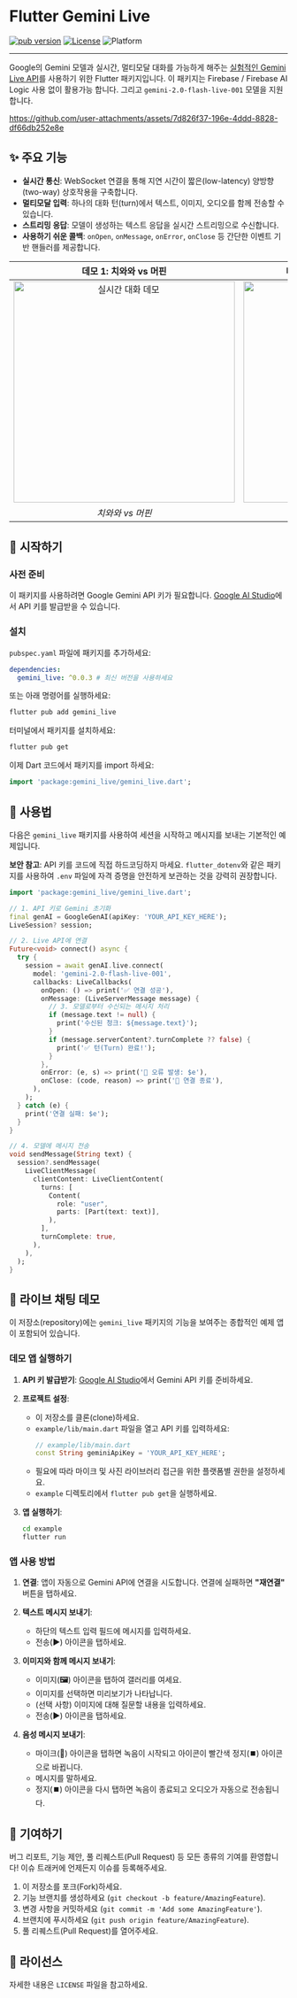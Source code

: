 # Flutter Gemini Live

[![pub version](https://img.shields.io/pub/v/gemini_live.svg)](https://pub.dev/packages/gemini_live)
[![License](https://img.shields.io/badge/License-BSD--3--Clause-blue.svg)](https://opensource.org/licenses/BSD-3-Clause)
![Platform](https://img.shields.io/badge/platform-flutter%20%7C%20android%20%7C%20ios%20%7C%20web%20%7C%20macos%20%7C%20windows%20%7C%20linux-blue)

---

Google의 Gemini 모델과 실시간, 멀티모달 대화를 가능하게 해주는 [실험적인 Gemini Live API](https://ai.google.dev/gemini-api/docs/live)를 사용하기 위한 Flutter 패키지입니다.
이 패키지는 Firebase / Firebase AI Logic 사용 없이 활용가능 합니다. 그리고 `gemini-2.0-flash-live-001` 모델을 지원합니다.

https://github.com/user-attachments/assets/7d826f37-196e-4ddd-8828-df66db252e8e

## ✨ 주요 기능

*   **실시간 통신**: WebSocket 연결을 통해 지연 시간이 짧은(low-latency) 양방향(two-way) 상호작용을 구축합니다.
*   **멀티모달 입력**: 하나의 대화 턴(turn)에서 텍스트, 이미지, 오디오를 함께 전송할 수 있습니다.
*   **스트리밍 응답**: 모델이 생성하는 텍스트 응답을 실시간 스트리밍으로 수신합니다.
*   **사용하기 쉬운 콜백**: `onOpen`, `onMessage`, `onError`, `onClose` 등 간단한 이벤트 기반 핸들러를 제공합니다.

| 데모 1: 치와와 vs 머핀 | 데모 2: 래브라두들 vs 프라이드 치킨 |
| :---: | :---: |
| <img src="https://github.com/JAICHANGPARK/flutter_gemini_live/blob/main/imgs/Screenshot_20250613_222333.png?raw=true" alt="실시간 대화 데모" width="400"/> | <img src="https://github.com/JAICHANGPARK/flutter_gemini_live/blob/main/imgs/Screenshot_20250613_222355.png?raw=true" alt="멀티모달 입력 데모" width="400"/> |
| *치와와 vs 머핀* | *래브라두들 vs 프라이드 치킨* |

## 🏁 시작하기

### 사전 준비

이 패키지를 사용하려면 Google Gemini API 키가 필요합니다. [Google AI Studio](https://aistudio.google.com/app/apikey)에서 API 키를 발급받을 수 있습니다.

### 설치

`pubspec.yaml` 파일에 패키지를 추가하세요:

```yaml
dependencies:
  gemini_live: ^0.0.3 # 최신 버전을 사용하세요
```

또는 아래 명령어를 실행하세요:

```bash
flutter pub add gemini_live
```

터미널에서 패키지를 설치하세요:

```bash
flutter pub get
```

이제 Dart 코드에서 패키지를 import 하세요:

```dart
import 'package:gemini_live/gemini_live.dart';
```

## 🚀 사용법

다음은 `gemini_live` 패키지를 사용하여 세션을 시작하고 메시지를 보내는 기본적인 예제입니다.

**보안 참고**: API 키를 코드에 직접 하드코딩하지 마세요. `flutter_dotenv`와 같은 패키지를 사용하여 `.env` 파일에 자격 증명을 안전하게 보관하는 것을 강력히 권장합니다.

```dart
import 'package:gemini_live/gemini_live.dart';

// 1. API 키로 Gemini 초기화
final genAI = GoogleGenAI(apiKey: 'YOUR_API_KEY_HERE');
LiveSession? session;

// 2. Live API에 연결
Future<void> connect() async {
  try {
    session = await genAI.live.connect(
      model: 'gemini-2.0-flash-live-001',
      callbacks: LiveCallbacks(
        onOpen: () => print('✅ 연결 성공'),
        onMessage: (LiveServerMessage message) {
          // 3. 모델로부터 수신되는 메시지 처리
          if (message.text != null) {
            print('수신된 청크: ${message.text}');
          }
          if (message.serverContent?.turnComplete ?? false) {
            print('✅ 턴(Turn) 완료!');
          }
        },
        onError: (e, s) => print('🚨 오류 발생: $e'),
        onClose: (code, reason) => print('🚪 연결 종료'),
      ),
    );
  } catch (e) {
    print('연결 실패: $e');
  }
}

// 4. 모델에 메시지 전송
void sendMessage(String text) {
  session?.sendMessage(
    LiveClientMessage(
      clientContent: LiveClientContent(
        turns: [
          Content(
            role: "user",
            parts: [Part(text: text)],
          ),
        ],
        turnComplete: true,
      ),
    ),
  );
}
```

## 💬 라이브 채팅 데모

이 저장소(repository)에는 `gemini_live` 패키지의 기능을 보여주는 종합적인 예제 앱이 포함되어 있습니다.

### 데모 앱 실행하기

1.  **API 키 발급받기**: [Google AI Studio](https://aistudio.google.com/app/apikey)에서 Gemini API 키를 준비하세요.

2.  **프로젝트 설정**:
    *   이 저장소를 클론(clone)하세요.
    *   `example/lib/main.dart` 파일을 열고 API 키를 입력하세요:
        ```dart
        // example/lib/main.dart
        const String geminiApiKey = 'YOUR_API_KEY_HERE';
        ```
    *   필요에 따라 마이크 및 사진 라이브러리 접근을 위한 플랫폼별 권한을 설정하세요.
    *   `example` 디렉토리에서 `flutter pub get`을 실행하세요.

3.  **앱 실행하기**:
    ```bash
    cd example
    flutter run
    ```

### 앱 사용 방법

1.  **연결**: 앱이 자동으로 Gemini API에 연결을 시도합니다. 연결에 실패하면 **"재연결"** 버튼을 탭하세요.

2.  **텍스트 메시지 보내기**:
    -   하단의 텍스트 입력 필드에 메시지를 입력하세요.
    -   전송(**▶️**) 아이콘을 탭하세요.

3.  **이미지와 함께 메시지 보내기**:
    -   이미지(**🖼️**) 아이콘을 탭하여 갤러리를 여세요.
    -   이미지를 선택하면 미리보기가 나타납니다.
    -   (선택 사항) 이미지에 대해 질문할 내용을 입력하세요.
    -   전송(**▶️**) 아이콘을 탭하세요.

4.  **음성 메시지 보내기**:
    -   마이크(**🎤**) 아이콘을 탭하면 녹음이 시작되고 아이콘이 빨간색 정지(**⏹️**) 아이콘으로 바뀝니다.
    -   메시지를 말하세요.
    -   정지(**⏹️**) 아이콘을 다시 탭하면 녹음이 종료되고 오디오가 자동으로 전송됩니다.

## 🤝 기여하기

버그 리포트, 기능 제안, 풀 리퀘스트(Pull Request) 등 모든 종류의 기여를 환영합니다! 이슈 트래커에 언제든지 이슈를 등록해주세요.

1.  이 저장소를 포크(Fork)하세요.
2.  기능 브랜치를 생성하세요 (`git checkout -b feature/AmazingFeature`).
3.  변경 사항을 커밋하세요 (`git commit -m 'Add some AmazingFeature'`).
4.  브랜치에 푸시하세요 (`git push origin feature/AmazingFeature`).
5.  풀 리퀘스트(Pull Request)를 열어주세요.

## 📜 라이선스

자세한 내용은 `LICENSE` 파일을 참고하세요.
